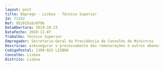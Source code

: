 ```yaml
--- 
layout: post
title: Emprego - Lisboa - Técnico Superior
Id: 71152
Ref: OE201910/0796
DataAbertura: 2019-10-23
DataFecho: 2019-11-07
Trabalho: Técnico Superior
Empregador: Secretaria-Geral da Presidência de Conselho de Ministros
Descricao: a)Assegurar o processamento das remunerações e outros abonos devidos aos respetivos trabalhadores, bem como acompanhar o processamento em termos de calendário b)Introdução de dados na aplicação GeRHuP  cadastro, férias, faltas, ajudas de custo, ADSE, alterações relação jurídica de emprego, entre outros c)Assegurar a extração mensal de todos os mapas legais para pagamento após o processamento salarial d)Analisar os diversos pedidos e verificar se têm enquadramento legal e)Elaborar query's f)Efetuar cálculos previsionais de encargos com pessoal, quer para acompanhamento da execução orçamental quer no âmbito da preparação dos orçamentos anuais  g)Efetuar análise de qualidade de dados existentes na aplicação.
CodigoPostal: 1399-022 LISBOA
Concelho: Lisboa
Distrito: Lisboa
--- 
```

